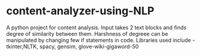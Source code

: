 # content-analyzer-using-NLP
A python project for content analysis. Input takes 2 text blocks and finds degree of similarity between them. 
Harshness of degreee can be manipulated by changing few if statements in code.
Libraries used include - tkinter,NLTK, spacy, gensim, glove-wiki-gigaword-50
